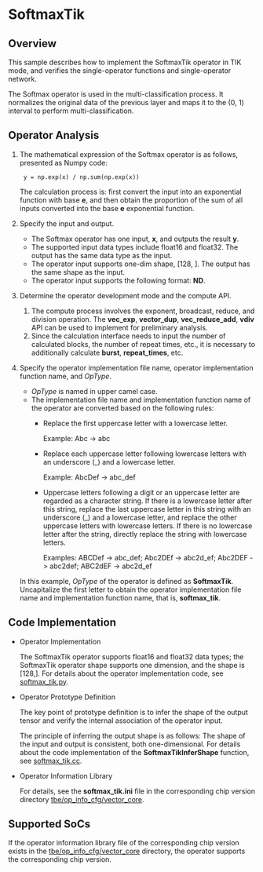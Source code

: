 # SoftmaxTik<a name="EN-US_TOPIC_0302083439"></a>

## Overview<a name="section690154102412"></a>

This sample describes how to implement the SoftmaxTik operator in TIK mode, and verifies the single-operator functions and single-operator network.

The Softmax operator is used in the multi-classification process. It normalizes the original data of the previous layer and maps it to the (0, 1) interval to perform multi-classification.

## Operator Analysis<a name="section1672275111254"></a>

1.  The mathematical expression of the Softmax operator is as follows, presented as Numpy code:

    ```
     y = np.exp(x) / np.sum(np.exp(x))
    ```

    The calculation process is: first convert the input into an exponential function with base  **e**, and then obtain the proportion of the sum of all inputs converted into the base  **e**  exponential function.

2.  Specify the input and output.
    -   The Softmax operator has one input,  **x**, and outputs the result  **y**.
    -   The supported input data types include float16 and float32. The output has the same data type as the input.
    -   The operator input supports one-dim shape, [128, ]. The output has the same shape as the input.
    -   The operator input supports the following format:  **ND**.

3.  Determine the operator development mode and the compute API.
    1.  The compute process involves the exponent, broadcast, reduce, and division operation. The  **vec_exp**,  **vector_dup**,  **vec_reduce_add**,  **vdiv**  API can be used to implement for preliminary analysis.
    2.  Since the calculation interface needs to input the number of calculated blocks, the number of repeat times, etc., it is necessary to additionally calculate  **burst**,  **repeat_times**, etc.

4.  Specify the operator implementation file name, operator implementation function name, and  _OpType_.

    -   _OpType_  is named in upper camel case.
    -   The implementation file name and implementation function name of the operator are converted based on the following rules:
        -   Replace the first uppercase letter with a lowercase letter.

            Example: Abc -\> abc

        -   Replace each uppercase letter following lowercase letters with an underscore \(\_\) and a lowercase letter.

            Example: AbcDef -\> abc\_def

        -   Uppercase letters following a digit or an uppercase letter are regarded as a character string. If there is a lowercase letter after this string, replace the last uppercase letter in this string with an underscore \(\_\) and a lowercase letter, and replace the other uppercase letters with lowercase letters. If there is no lowercase letter after the string, directly replace the string with lowercase letters.

            Examples: ABCDef -\> abc\_def; Abc2DEf -\> abc2d\_ef; Abc2DEF -\> abc2def; ABC2dEF -\> abc2d\_ef



    In this example,  _OpType_  of the operator is defined as  **SoftmaxTik**. Uncapitalize the first letter to obtain the operator implementation file name and implementation function name, that is,  **softmax_tik**.


## Code Implementation<a name="section781751919323"></a>

-   Operator Implementation

    The SoftmaxTik operator supports float16 and float32 data types; the SoftmaxTik operator shape supports one dimension, and the shape is [128,]. For details about the operator implementation code, see  [softmax_tik.py](../tbe/impl/softmax_tik.py).

-   Operator Prototype Definition

    The key point of prototype definition is to infer the shape of the output tensor and verify the internal association of the operator input.

    The principle of inferring the output shape is as follows: The shape of the input and output is consistent, both one-dimensional. For details about the code implementation of the  **SoftmaxTikInferShape**  function, see  [softmax_tik.cc](../op_proto/softmax_tik.cc).

-   Operator Information Library

    For details, see the  **softmax_tik.ini**  file in the corresponding chip version directory  [tbe/op\_info\_cfg/vector\_core](../tbe/op_info_cfg/vector_core).

## Supported SoCs<a name="section13382182116471"></a>

If the operator information library file of the corresponding chip version exists in the  [tbe/op\_info\_cfg/vector\_core](../tbe/op_info_cfg/vector_core)  directory, the operator supports the corresponding chip version.
